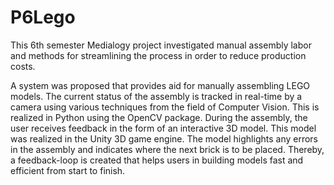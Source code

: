 # P6Lego

This 6th semester Medialogy project investigated manual assembly labor and methods for streamlining the process in order to reduce production costs.

A system was proposed that provides aid for manually assembling LEGO models. 
The current status of the assembly is tracked in real-time by a camera using various techniques from the field of Computer Vision. This is realized in Python using the OpenCV package.
During the assembly, the user receives feedback in the form of an interactive 3D model. This model was realized in the Unity 3D game engine. 
The model highlights any errors in the assembly and indicates where the next brick is to be placed. Thereby, a feedback-loop is created that helps users in building models fast and efficient from start to finish.
